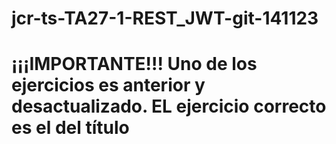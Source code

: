 # jcr-ts-TA27-1-REST_JWT-git-141123

# ¡¡¡IMPORTANTE!!! Uno de los ejercicios es anterior y desactualizado. EL ejercicio correcto es el del título 
